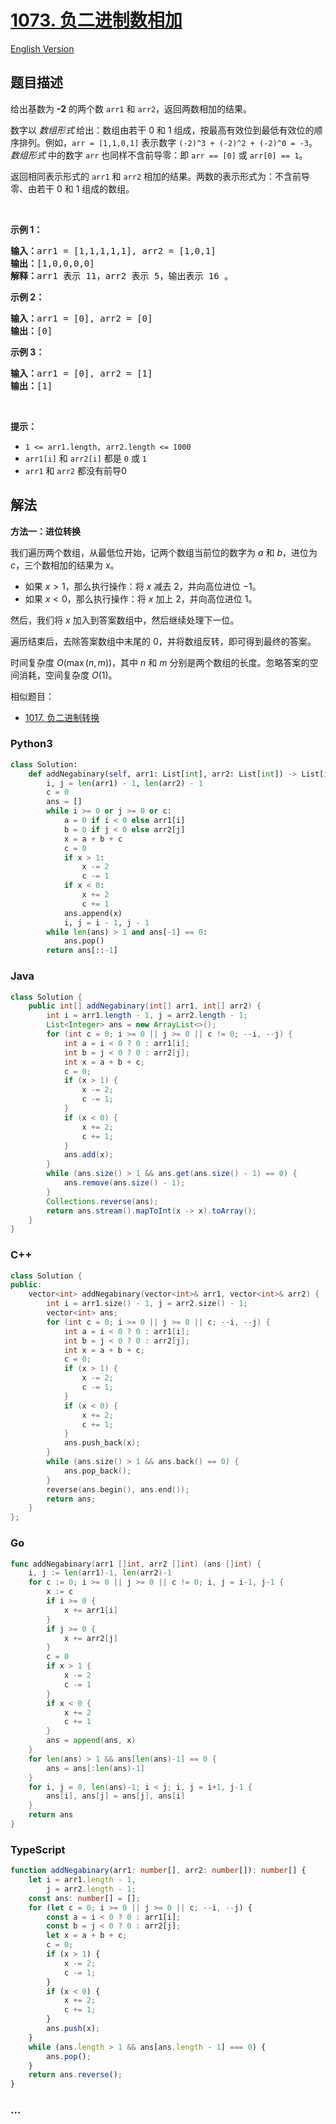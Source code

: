 # [1073. 负二进制数相加](https://leetcode.cn/problems/adding-two-negabinary-numbers)

[English Version](/solution/1000-1099/1073.Adding%20Two%20Negabinary%20Numbers/README_EN.md)

## 题目描述

<!-- 这里写题目描述 -->

<p>给出基数为 <strong>-2</strong>&nbsp;的两个数&nbsp;<code>arr1</code> 和&nbsp;<code>arr2</code>，返回两数相加的结果。</p>

<p>数字以&nbsp;<em>数组形式</em><strong>&nbsp;</strong>给出：数组由若干 0 和 1 组成，按最高有效位到最低有效位的顺序排列。例如，<code>arr&nbsp;= [1,1,0,1]</code>&nbsp;表示数字&nbsp;<code>(-2)^3&nbsp;+ (-2)^2 + (-2)^0 = -3</code>。<em>数组形式</em>&nbsp;中的数字 <code>arr</code> 也同样不含前导零：即&nbsp;<code>arr == [0]</code>&nbsp;或&nbsp;<code>arr[0] == 1</code>。</p>

<p>返回相同表示形式的 <code>arr1</code> 和 <code>arr2</code> 相加的结果。两数的表示形式为：不含前导零、由若干 0 和 1 组成的数组。</p>

<p>&nbsp;</p>

<p><strong>示例 1：</strong></p>

<pre>
<strong>输入：</strong>arr1 = [1,1,1,1,1], arr2 = [1,0,1]
<strong>输出：</strong>[1,0,0,0,0]
<strong>解释：</strong>arr1 表示 11，arr2 表示 5，输出表示 16 。
</pre>

<p><meta charset="UTF-8" /></p>

<p><strong>示例 2：</strong></p>

<pre>
<strong>输入：</strong>arr1 = [0], arr2 = [0]
<strong>输出：</strong>[0]
</pre>

<p><strong>示例 3：</strong></p>

<pre>
<strong>输入：</strong>arr1 = [0], arr2 = [1]
<strong>输出：</strong>[1]
</pre>

<p>&nbsp;</p>

<p><strong>提示：</strong></p>
<meta charset="UTF-8" />

<ul>
	<li><code>1 &lt;= arr1.length,&nbsp;arr2.length &lt;= 1000</code></li>
	<li><code>arr1[i]</code>&nbsp;和&nbsp;<code>arr2[i]</code>&nbsp;都是&nbsp;<code>0</code>&nbsp;或&nbsp;<code>1</code></li>
	<li><code>arr1</code>&nbsp;和&nbsp;<code>arr2</code>&nbsp;都没有前导0</li>
</ul>

## 解法

<!-- 这里可写通用的实现逻辑 -->

**方法一：进位转换**

我们遍历两个数组，从最低位开始，记两个数组当前位的数字为 $a$ 和 $b$，进位为 $c$，三个数相加的结果为 $x$。

-   如果 $x \gt 1$，那么执行操作：将 $x$ 减去 $2$，并向高位进位 $-1$。
-   如果 $x \lt 0$，那么执行操作：将 $x$ 加上 $2$，并向高位进位 $1$。

然后，我们将 $x$ 加入到答案数组中，然后继续处理下一位。

遍历结束后，去除答案数组中末尾的 $0$，并将数组反转，即可得到最终的答案。

时间复杂度 $O(\max(n, m))$，其中 $n$ 和 $m$ 分别是两个数组的长度。忽略答案的空间消耗，空间复杂度 $O(1)$。

相似题目：

-   [1017. 负二进制转换](/solution/1000-1099/1017.Convert%20to%20Base%20-2/README.md)

<!-- tabs:start -->

### **Python3**

<!-- 这里可写当前语言的特殊实现逻辑 -->

```python
class Solution:
    def addNegabinary(self, arr1: List[int], arr2: List[int]) -> List[int]:
        i, j = len(arr1) - 1, len(arr2) - 1
        c = 0
        ans = []
        while i >= 0 or j >= 0 or c:
            a = 0 if i < 0 else arr1[i]
            b = 0 if j < 0 else arr2[j]
            x = a + b + c
            c = 0
            if x > 1:
                x -= 2
                c -= 1
            if x < 0:
                x += 2
                c += 1
            ans.append(x)
            i, j = i - 1, j - 1
        while len(ans) > 1 and ans[-1] == 0:
            ans.pop()
        return ans[::-1]
```

### **Java**

<!-- 这里可写当前语言的特殊实现逻辑 -->

```java
class Solution {
    public int[] addNegabinary(int[] arr1, int[] arr2) {
        int i = arr1.length - 1, j = arr2.length - 1;
        List<Integer> ans = new ArrayList<>();
        for (int c = 0; i >= 0 || j >= 0 || c != 0; --i, --j) {
            int a = i < 0 ? 0 : arr1[i];
            int b = j < 0 ? 0 : arr2[j];
            int x = a + b + c;
            c = 0;
            if (x > 1) {
                x -= 2;
                c -= 1;
            }
            if (x < 0) {
                x += 2;
                c += 1;
            }
            ans.add(x);
        }
        while (ans.size() > 1 && ans.get(ans.size() - 1) == 0) {
            ans.remove(ans.size() - 1);
        }
        Collections.reverse(ans);
        return ans.stream().mapToInt(x -> x).toArray();
    }
}
```

### **C++**

```cpp
class Solution {
public:
    vector<int> addNegabinary(vector<int>& arr1, vector<int>& arr2) {
        int i = arr1.size() - 1, j = arr2.size() - 1;
        vector<int> ans;
        for (int c = 0; i >= 0 || j >= 0 || c; --i, --j) {
            int a = i < 0 ? 0 : arr1[i];
            int b = j < 0 ? 0 : arr2[j];
            int x = a + b + c;
            c = 0;
            if (x > 1) {
                x -= 2;
                c -= 1;
            }
            if (x < 0) {
                x += 2;
                c += 1;
            }
            ans.push_back(x);
        }
        while (ans.size() > 1 && ans.back() == 0) {
            ans.pop_back();
        }
        reverse(ans.begin(), ans.end());
        return ans;
    }
};
```

### **Go**

```go
func addNegabinary(arr1 []int, arr2 []int) (ans []int) {
	i, j := len(arr1)-1, len(arr2)-1
	for c := 0; i >= 0 || j >= 0 || c != 0; i, j = i-1, j-1 {
		x := c
		if i >= 0 {
			x += arr1[i]
		}
		if j >= 0 {
			x += arr2[j]
		}
		c = 0
		if x > 1 {
			x -= 2
			c -= 1
		}
		if x < 0 {
			x += 2
			c += 1
		}
		ans = append(ans, x)
	}
	for len(ans) > 1 && ans[len(ans)-1] == 0 {
		ans = ans[:len(ans)-1]
	}
	for i, j = 0, len(ans)-1; i < j; i, j = i+1, j-1 {
		ans[i], ans[j] = ans[j], ans[i]
	}
	return ans
}
```

### **TypeScript**

```ts
function addNegabinary(arr1: number[], arr2: number[]): number[] {
    let i = arr1.length - 1,
        j = arr2.length - 1;
    const ans: number[] = [];
    for (let c = 0; i >= 0 || j >= 0 || c; --i, --j) {
        const a = i < 0 ? 0 : arr1[i];
        const b = j < 0 ? 0 : arr2[j];
        let x = a + b + c;
        c = 0;
        if (x > 1) {
            x -= 2;
            c -= 1;
        }
        if (x < 0) {
            x += 2;
            c += 1;
        }
        ans.push(x);
    }
    while (ans.length > 1 && ans[ans.length - 1] === 0) {
        ans.pop();
    }
    return ans.reverse();
}
```

### **...**

```

```

<!-- tabs:end -->

